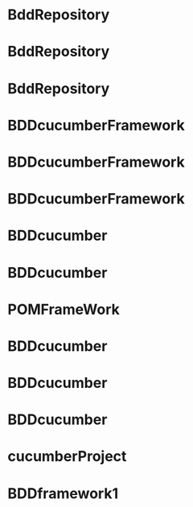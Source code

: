 # BddRepository
# BddRepository
# BddRepository
# BDDcucumberFramework
# BDDcucumberFramework
# BDDcucumberFramework
# BDDcucumber
# BDDcucumber
# POMFrameWork
# BDDcucumber
# BDDcucumber
# BDDcucumber
# cucumberProject
# BDDframework1
